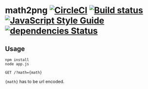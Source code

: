 # math2png [![CircleCI](https://circleci.com/gh/Frederick-S/math2png.svg?style=shield)](https://circleci.com/gh/Frederick-S/math2png) [![Build status](https://ci.appveyor.com/api/projects/status/qp9g1ag3sib2aum7/branch/master?svg=true)](https://ci.appveyor.com/project/Frederick-S/math2png/branch/master) [![JavaScript Style Guide](https://img.shields.io/badge/code_style-standard-brightgreen.svg)](https://standardjs.com) [![dependencies Status](https://david-dm.org/Frederick-S/math2png/status.svg)](https://david-dm.org/Frederick-S/math2png)

## Usage
```
npm install
node app.js
```

```
GET /?math={math}
```

`{math}` has to be url encoded.
